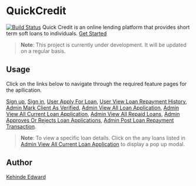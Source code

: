 # QuickCredit
[![Build Status](https://travis-ci.org/kennyedward/QuickCredit.svg?branch=develop)](https://travis-ci.org/kennyedward/QuickCredit)
Quick Credit is an online lending platform that provides short term soft loans to individuals.  [Get Started](https://kennyedward.github.io/QuickCredit/UI/)
> **Note**: This project is currently under development. It will be updated on a regular basis.

## Usage
Click on the links below to navigate through the required feature pages for the apllication.

[Sign up](https://kennyedward.github.io/QuickCredit/UI/index.html), 
[Sign in](https://kennyedward.github.io/QuickCredit/UI/login.html), 
[User Apply For Loan](https://kennyedward.github.io/QuickCredit/UI/user-apply-for-loan.html), 
[User View Loan Repayment History](https://kennyedward.github.io/QuickCredit/UI/user-loan-repaymeny-history.html), 
[Admin Mark Client As Verified](https://kennyedward.github.io/QuickCredit/UI/admin-verify-account.html), 
[Admin View All Loan Application](https://kennyedward.github.io/QuickCredit/UI/admin-view-all-loan-applications.html), 
[Admin View All Current Loan Application](https://kennyedward.github.io/QuickCredit/UI/admin-view-current-loan-applications.html), 
[Admin View All Repaid Loans](https://kennyedward.github.io/QuickCredit/UI/admin-view-fully-paid-loan-applications.html), 
[Admin Approves Or Rejects Loan Applications](https://kennyedward.github.io/QuickCredit/UI/admin-approves-rejects-loans.html), 
[Admin Post Loan Repayment Transaction](https://kennyedward.github.io/QuickCredit/UI/admin-post-loan-repayment-transaction.html).
> **Note**: To view a specific loan details. Click on the any loans listed in [Admin View All Current Loan Application](https://kennyedward.github.io/QuickCredit/UI/admin-view-current-loan-applications.html) to display a pop up modal.


## Author

[Kehinde Edward](https://github.com/kennyedward)
